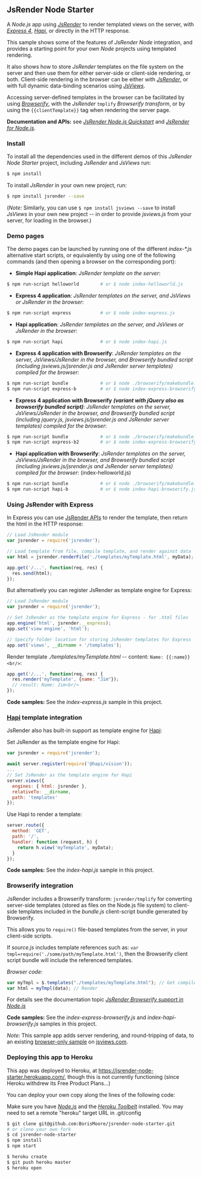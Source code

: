 ## JsRender Node Starter

A *Node.js* app using *[JsRender](https://github.com/BorisMoore/jsrender)* to render templated views on the server, with *[Express 4](https://expressjs.com/)*, *[Hapi](https://hapijs.com/tutorials/views)*, or directly in the HTTP response.

This sample shows some of the features of *JsRender* *Node* integration, and provides a starting point for your own *Node* projects using templated rendering.

It also shows how to store *JsRender* templates on the file system on the server and then use them for either server-side or client-side rendering, or both. Client-side rendering in the browser can be either with *[JsRender](https://www.jsviews.com/#jsrender)*, or with full dynamic data-binding scenarios using *[JsViews](https://www.jsviews.com/#jsviews)*.

Accessing server-defined templates in the browser can be facilitated by using *[Browserify](https://browserify.org/)*, with the *JsRender* `tmplify` *Browserify transform*, or by using the `{{clientTemplate}}` tag when rendering the server page. 

**Documentation and APIs:** see *[JsRender Node.js Quickstart](https://www.jsviews.com/#jsr-node-quickstart)* and *[JsRender for Node.js](http://www.jsviews.com/#jsrnode)*.

### Install

To install all the dependencies used in the different demos of this *JsRender Node Starter* project, including *JsRender* and *JsViews* run:

```bash
$ npm install
```

To install *JsRender* in your own new project, run:

```bash
$ npm install jsrender --save
```

(*Note:* Similarly, you can use `$ npm install jsviews --save` to install *JsViews* in your own new project -- in order to provide *jsviews.js* from your server, for loading in the browser.)

### Demo pages

The demo pages can be launched by running one of the different _index-*.js_ alternative start scripts, or equivalently by using one of the following commands (and then opening a browser on the corresponding port):

- **Simple Hapi application**: *JsRender template on the server*:

```bash
$ npm run-script helloworld        # or $ node index-helloworld.js
```

- **Express 4 application**: *JsRender templates on the server, and JsViews or JsRender in the browser*:

```bash
$ npm run-script express           # or $ node index-express.js
```

- **Hapi application**: *JsRender templates on the server, and JsViews or JsRender in the browser*:

```bash
$ npm run-script hapi              # or $ node index-hapi.js
```

- **Express 4 application with Browserify**: *JsRender templates on the server, JsViews/JsRender in the browser, and Browserify bundled script (including jsviews.js/jsrender.js and JsRender server templates) compiled for the browser*:

```bash
$ npm run-script bundle            # or $ node ./browserify/makebundle.js
$ npm run-script express-b         # or $ node index-express-browserify.js
```

- **Express 4 application with Browserify** **_(variant with jQuery also as browserify bundled script)_**: *JsRender templates on the server, JsViews/JsRender in the browser, and Browserify bundled script (including jquery.js, jsviews.js/jsrender.js and JsRender server templates) compiled for the browser*:

```bash
$ npm run-script bundle            # or $ node ./browserify/makebundle.js
$ npm run-script express-b2        # or $ node index-express-browserify2.js
```

- **Hapi application with Browserify**: *JsRender templates on the server, JsViews/JsRender in the browser, and Browserify bundled script (including jsviews.js/jsrender.js and JsRender server templates) compiled for the browser*:
(index-helloworld.js)

```bash
$ npm run-script bundle            # or $ node ./browserify/makebundle.js
$ npm run-script hapi-b            # or $ node index-hapi-browserify.js 
```

### Using JsRender with Express

In Express you can use [JsRender APIs](https://www.jsviews.com/#node/install@apis) to render the template, then return the html in the HTTP response:

```js
// Load JsRender module
var jsrender = require('jsrender');

// Load template from file, compile template, and render against data
var html = jsrender.renderFile('./templates/myTemplate.html', myData);
```

```js
app.get('/...', function(req, res) {
  res.send(html);
});
```

But alternatively you can register JsRender as template engine for Express:

```js
// Load JsRender module
var jsrender = require('jsrender');

// Set JsRender as the template engine for Express - for .html files
app.engine('html', jsrender.__express);
app.set('view engine', 'html');

// Specify folder location for storing JsRender templates for Express
app.set('views', __dirname + '/templates');
```

Render template *./templates/myTemplate.html* -- content: `Name: {{:name}}<br/>`:

```js
app.get('/...', function(req, res) {
  res.render('myTemplate', {name: "Jim"}); 
  // result: Name: Jim<br/>
});
```

**Code samples:** See the *index-express.js* sample in this project. 

### [Hapi](https://hapijs.com/) template integration

JsRender also has built-in support as template engine for [Hapi](https://hapijs.com/):

Set JsRender as the template engine for Hapi:

```js
var jsrender = require('jsrender');

await server.register(require('@hapi/vision'));
...
// Set JsRender as the template engine for Hapi
server.views({
  engines: { html: jsrender },
  relativeTo: __dirname,
  path: 'templates'
});
```

Use Hapi to render a template:

```js
server.route({
  method: 'GET',
  path: '/',
  handler: function (request, h) {
    return h.view('myTemplate', myData);
  }
});
```

**Code samples:** See the *index-hapi.js* sample in this project. 

### Browserify integration

JsRender includes a Browserify transform: `jsrender/tmplify` for converting server-side templates (stored as files on the Node.js file system) to client-side templates included in the *bundle.js* client-script bundle generated by Browserify.

This allows you to `require()` file-based templates from the server, in your client-side scripts.

If *source.js* includes template references such as: `var tmpl=require('./some/path/myTemplate.html')`, then the Browserify client script bundle will include the referenced templates.

*Browser code:*

```js
var myTmpl = $.templates("./templates/myTemplate.html"); // Get compiled template
var html = myTmpl(data); // Render
```

For details see the documentation topic *[JsRender Browserify support in Node.js](https://www.jsviews.com/#node/browserify)*

**Code samples:** See the *index-express-browserify.js* and *index-hapi-browserify.js* samples in this project. 

*Note:* This sample app adds server rendering, and round-tripping of data, to an existing [browser-only sample](https://www.jsviews.com/#samples/editable/tags) on [jsviews.com](https://www.jsviews.com).

### Deploying this app to Heroku

This app was deployed to Heroku, at https://jsrender-node-starter.herokuapp.com/, though this is not currently functioning (since Heroku withdrew its Free Product Plans...)

You can deploy your own copy along the lines of the following code:

Make sure you have *[Node.js](https://nodejs.org/)* and the *[Heroku Toolbelt](https://toolbelt.heroku.com/)* installed.
You may need to set a remote "heroku" target URL in .git/config

```bash
$ git clone git@github.com:BorisMoore/jsrender-node-starter.git
# or clone your own fork
$ cd jsrender-node-starter
$ npm install
$ npm start
```

```bash
$ heroku create
$ git push heroku master
$ heroku open
```
